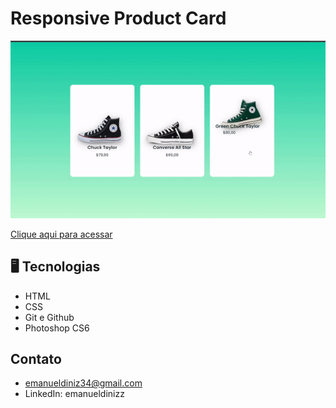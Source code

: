 # Responsive Product Card
  
![previem](./.github/preview.gif)

[Clique aqui para acessar](https://emanueldinizz.github.io/Interface-user/)

## 🖥️ Tecnologias

- HTML
- CSS
- Git e Github
- Photoshop CS6


## Contato 

- emanueldiniz34@gmail.com 
- LinkedIn: emanueldinizz